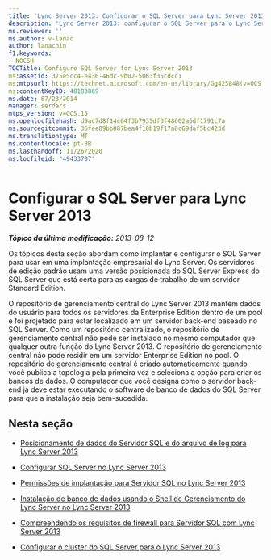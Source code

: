 ```yaml
---
title: 'Lync Server 2013: Configurar o SQL Server para Lync Server 2013'
description: 'Lync Server 2013: configurar o SQL Server para o Lync Server.'
ms.reviewer: ''
ms.author: v-lanac
author: lanachin
f1.keywords:
- NOCSH
TOCTitle: Configure SQL Server for Lync Server 2013
ms:assetid: 375e5cc4-e436-46dc-9b02-5063f35cdcc1
ms:mtpsurl: https://technet.microsoft.com/en-us/library/Gg425848(v=OCS.15)
ms:contentKeyID: 48183869
ms.date: 07/23/2014
manager: serdars
mtps_version: v=OCS.15
ms.openlocfilehash: d9ac7d8f14c64f3b7935df3f48602a6df1791c7a
ms.sourcegitcommit: 36fee89bb887bea4f18b19f17a8c69daf5bc423d
ms.translationtype: MT
ms.contentlocale: pt-BR
ms.lasthandoff: 11/26/2020
ms.locfileid: "49433707"
---
```

# <a name="configure-sql-server-for-lync-server-2013"></a>Configurar o SQL Server para Lync Server 2013

<div data-xmlns="http://www.w3.org/1999/xhtml">

<div class="topic" data-xmlns="http://www.w3.org/1999/xhtml" data-msxsl="urn:schemas-microsoft-com:xslt" data-cs="https://msdn.microsoft.com/">

<div data-asp="https://msdn2.microsoft.com/asp">



</div>

<div id="mainSection">

<div id="mainBody">

<span> </span>

_**Tópico da última modificação:** 2013-08-12_

Os tópicos desta seção abordam como implantar e configurar o SQL Server para usar em uma implantação empresarial do Lync Server. Os servidores de edição padrão usam uma versão posicionada do SQL Server Express do SQL Server que está certa para as cargas de trabalho de um servidor Standard Edition.

O repositório de gerenciamento central do Lync Server 2013 mantém dados do usuário para todos os servidores da Enterprise Edition dentro de um pool e foi projetado para estar localizado em um servidor back-end baseado no SQL Server. Como um repositório centralizado, o repositório de gerenciamento central não pode ser instalado no mesmo computador que qualquer outra função do Lync Server 2013. O repositório de gerenciamento central não pode residir em um servidor Enterprise Edition no pool. O repositório de gerenciamento central é criado automaticamente quando você publica a topologia pela primeira vez e seleciona a opção para criar os bancos de dados. O computador que você designa como o servidor back-end já deve estar executando o software de banco de dados do SQL Server para que a instalação seja bem-sucedida.

<div>

## <a name="in-this-section"></a>Nesta seção

  - [Posicionamento de dados do Servidor SQL e do arquivo de log para Lync Server 2013](lync-server-2013-sql-server-data-and-log-file-placement.md)

  - [Configurar SQL Server no Lync Server 2013](lync-server-2013-configure-sql-server.md)

  - [Permissões de implantação para Servidor SQL no Lync Server 2013](lync-server-2013-deployment-permissions-for-sql-server.md)

  - [Instalação de banco de dados usando o Shell de Gerenciamento do Lync Server no Lync Server 2013](lync-server-2013-database-installation-using-lync-server-management-shell.md)

  - [Compreendendo os requisitos de firewall para Servidor SQL com Lync Server 2013](lync-server-2013-understanding-firewall-requirements-for-sql-server.md)

  - [Configurar o cluster do SQL Server para o Lync Server 2013](lync-server-2013-configure-sql-server-clustering.md)

</div>

</div>

<span> </span>

</div>

</div>

</div>

